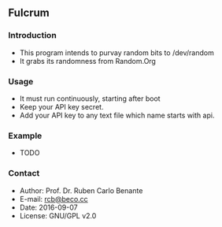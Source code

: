 ## Fulcrum

### Introduction

* This program intends to purvay random bits to /dev/random
* It grabs its randomness from Random.Org

### Usage

* It must run continuously, starting after boot
* Keep your API key secret.
* Add your API key to any text file which name starts with api. 

### Example

* TODO

### Contact

* Author: Prof. Dr. Ruben Carlo Benante
* E-mail: rcb@beco.cc
* Date: 2016-09-07
* License: GNU/GPL v2.0

